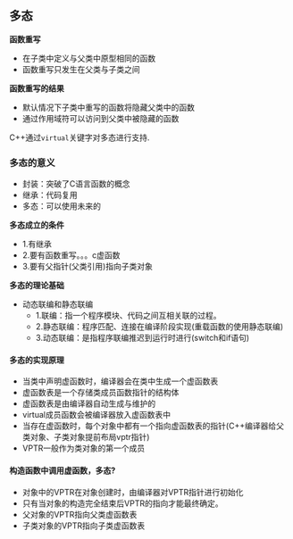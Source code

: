 ## 多态

**函数重写**

* 在子类中定义与父类中原型相同的函数
* 函数重写只发生在父类与子类之间

**函数重写的结果**

* 默认情况下子类中重写的函数将隐藏父类中的函数
* 通过作用域符可以访问到父类中被隐藏的函数

C++通过`virtual`关键字对多态进行支持.

### 多态的意义

* 封装：突破了C语言函数的概念
* 继承：代码复用
* 多态：可以使用未来的

**多态成立的条件**

* 1.有继承
* 2.要有函数重写。。。c虚函数
* 3.要有父指针(父类引用)指向子类对象

**多态的理论基础**

* 动态联编和静态联编
	* 1.联编：指一个程序模块、代码之间互相关联的过程。
	* 2.静态联编：程序匹配、连接在编译阶段实现(重载函数的使用静态联编)
	* 3.动态联编：是指程序联编推迟到运行时进行(switch和if语句)
#### 多态的实现原理

* 当类中声明虚函数时，编译器会在类中生成一个虚函数表
* 虚函数表是一个存储类成员函数指针的结构体
* 虚函数表是由编译器自动生成与维护的
* virtual成员函数会被编译器放入虚函数表中
* 当存在虚函数时，每个对象中都有一个指向虚函数表的指针(C++编译器给父类对象、子类对象提前布局vptr指针)
* VPTR一般作为类对象的第一个成员

#### 构造函数中调用虚函数，多态?

* 对象中的VPTR在对象创建时，由编译器对VPTR指针进行初始化
* 只有当对象的构造完全结束后VPTR的指向才能最终确定。
* 父对象的VPTR指向父类虚函数表
* 子类对象的VPTR指向子类虚函数表
